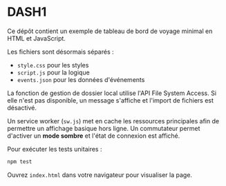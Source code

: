 # DASH1

Ce dépôt contient un exemple de tableau de bord de voyage minimal en HTML et JavaScript.

Les fichiers sont désormais séparés :
* `style.css` pour les styles
* `script.js` pour la logique
* `events.json` pour les données d'événements

La fonction de gestion de dossier local utilise l'API File System Access. Si elle n'est pas disponible, un message s'affiche et l'import de fichiers est désactivé.

Un service worker (`sw.js`) met en cache les ressources principales afin de permettre un affichage basique hors ligne.
Un commutateur permet d'activer un **mode sombre** et l'état de connexion est affiché.

Pour exécuter les tests unitaires :

```bash
npm test
```

Ouvrez `index.html` dans votre navigateur pour visualiser la page.
